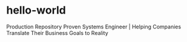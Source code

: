 # hello-world
Production Repository
Proven Systems Engineer | Helping Companies Translate Their Business Goals to Reality
